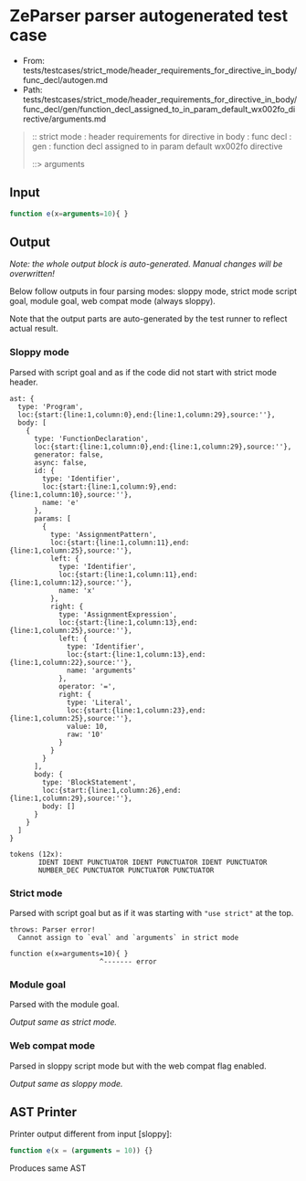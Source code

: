 # ZeParser parser autogenerated test case

- From: tests/testcases/strict_mode/header_requirements_for_directive_in_body/func_decl/autogen.md
- Path: tests/testcases/strict_mode/header_requirements_for_directive_in_body/func_decl/gen/function_decl_assigned_to_in_param_default_wx002fo_directive/arguments.md

> :: strict mode : header requirements for directive in body : func decl : gen : function decl assigned to in param default wx002fo directive
>
> ::> arguments

## Input


`````js
function e(x=arguments=10){ }
`````

## Output

_Note: the whole output block is auto-generated. Manual changes will be overwritten!_

Below follow outputs in four parsing modes: sloppy mode, strict mode script goal, module goal, web compat mode (always sloppy).

Note that the output parts are auto-generated by the test runner to reflect actual result.

### Sloppy mode

Parsed with script goal and as if the code did not start with strict mode header.

`````
ast: {
  type: 'Program',
  loc:{start:{line:1,column:0},end:{line:1,column:29},source:''},
  body: [
    {
      type: 'FunctionDeclaration',
      loc:{start:{line:1,column:0},end:{line:1,column:29},source:''},
      generator: false,
      async: false,
      id: {
        type: 'Identifier',
        loc:{start:{line:1,column:9},end:{line:1,column:10},source:''},
        name: 'e'
      },
      params: [
        {
          type: 'AssignmentPattern',
          loc:{start:{line:1,column:11},end:{line:1,column:25},source:''},
          left: {
            type: 'Identifier',
            loc:{start:{line:1,column:11},end:{line:1,column:12},source:''},
            name: 'x'
          },
          right: {
            type: 'AssignmentExpression',
            loc:{start:{line:1,column:13},end:{line:1,column:25},source:''},
            left: {
              type: 'Identifier',
              loc:{start:{line:1,column:13},end:{line:1,column:22},source:''},
              name: 'arguments'
            },
            operator: '=',
            right: {
              type: 'Literal',
              loc:{start:{line:1,column:23},end:{line:1,column:25},source:''},
              value: 10,
              raw: '10'
            }
          }
        }
      ],
      body: {
        type: 'BlockStatement',
        loc:{start:{line:1,column:26},end:{line:1,column:29},source:''},
        body: []
      }
    }
  ]
}

tokens (12x):
       IDENT IDENT PUNCTUATOR IDENT PUNCTUATOR IDENT PUNCTUATOR
       NUMBER_DEC PUNCTUATOR PUNCTUATOR PUNCTUATOR
`````

### Strict mode

Parsed with script goal but as if it was starting with `"use strict"` at the top.

`````
throws: Parser error!
  Cannot assign to `eval` and `arguments` in strict mode

function e(x=arguments=10){ }
                      ^------- error
`````


### Module goal

Parsed with the module goal.

_Output same as strict mode._

### Web compat mode

Parsed in sloppy script mode but with the web compat flag enabled.

_Output same as sloppy mode._

## AST Printer

Printer output different from input [sloppy]:

````js
function e(x = (arguments = 10)) {}
````

Produces same AST
